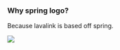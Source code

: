 ### Why spring logo?

Because lavalink is based off spring.

<a href="https://github.com/DarrenOfficial/lavalink-list/graphs/contributors">
  <img src="https://contributors-img.web.app/image?repo=DarrenOfficial/lavalink-list" />
</a>
